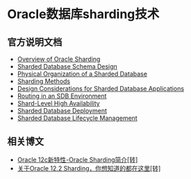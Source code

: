 # Oracle数据库sharding技术

## 官方说明文档
* [Overview of Oracle Sharding](https://docs.oracle.com/en/database/oracle/oracle-database/12.2/admin/sharding-overview.html#GUID-0F39B1FB-DCF9-4C8A-A2EA-88705B90C5BF)
* [Sharded Database Schema Design](https://docs.oracle.com/en/database/oracle/oracle-database/12.2/admin/sharding-schema-design.html#GUID-1B8DAEE1-A662-4516-9EA9-04FF711211C3)
* [Physical Organization of a Sharded Database](https://docs.oracle.com/en/database/oracle/oracle-database/12.2/admin/sharding-physical-organization.html#GUID-9F237240-F0B3-4860-9A07-16D80CE27352)
* [Sharding Methods](https://docs.oracle.com/en/database/oracle/oracle-database/12.2/admin/sharding-methods.html#GUID-3B07D91C-CEAA-4170-A94B-ACF47BEE617B)
* [Design Considerations for Sharded Database Applications](https://docs.oracle.com/en/database/oracle/oracle-database/12.2/admin/sharding-application-development.html#GUID-4EB511F9-05AB-4E3F-9B69-D59F21799FFF)
* [Routing in an SDB Environment](https://docs.oracle.com/en/database/oracle/oracle-database/12.2/admin/sharding-data-routing.html#GUID-7001A9CC-B681-4DFA-B461-6FD653D9D62D)
* [Shard-Level High Availability](https://docs.oracle.com/en/database/oracle/oracle-database/12.2/admin/sharding-high-availability.html#GUID-C668B8C7-0F94-4F85-B8E1-A6B91548BBB6)
* [Sharded Database Deployment](https://docs.oracle.com/en/database/oracle/oracle-database/12.2/admin/sharding-deployment.html#GUID-F99B8742-4089-4E77-87D4-4691EA932207)
* [Sharded Database Lifecycle Management](https://docs.oracle.com/en/database/oracle/oracle-database/12.2/admin/sharding-lifecycle-management.html#GUID-1A3B887E-148D-4167-81B5-B0FA35746E4B)

## 相关博文
* [Oracle 12c新特性-Oracle Sharding简介[转]](https://blogs.oracle.com/database4cn/12c-oracle-sharding)
* [关于Oracle 12.2 Sharding，你想知道的都在这里[转]](http://www.eygle.com/archives/2017/04/oracle_122_sharding.html)
